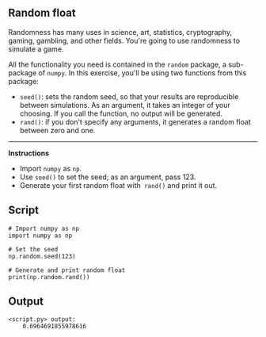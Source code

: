 ## Random float

Randomness has many uses in science, art, statistics, cryptography, gaming, gambling, and other fields. You're going to use randomness to simulate a game.

All the functionality you need is contained in the `random` package, a sub-package of `numpy`. In this exercise, you'll be using two functions from this package:

* `seed()`: sets the random seed, so that your results are reproducible between simulations. As an argument, it takes an integer of your choosing. If you call the function, no output will be generated.
* `rand()`: if you don't specify any arguments, it generates a random float between zero and one.

<hr>

**Instructions**
* Import `numpy` as `np`.
* Use `seed()` to set the seed; as an argument, pass 123.
* Generate your first random float with` rand()` and print it out.

## Script
```
# Import numpy as np
import numpy as np

# Set the seed
np.random.seed(123)

# Generate and print random float
print(np.random.rand())
```

## Output
```
<script.py> output:
    0.6964691855978616
```